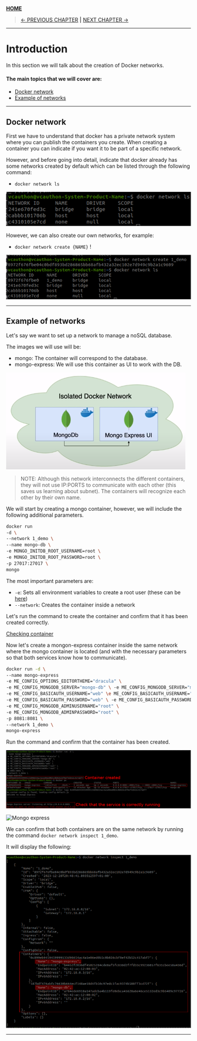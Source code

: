 [__HOME__](../../README.md)

> [<- PREVIOUS CHAPTER](./5-debugging.md) __|__ [NEXT CHAPTER ->](./7-docker-compose.md)
---
# Introduction

In this section we will talk about the creation of Docker networks.

#### The main topics that we will cover are:
- [Docker network](#docker-network)
- [Example of networks](#example-of-networks)

---

## Docker network

First we have to understand that docker has a private network system where you can publish the containers you create. When creating a container you can indicate if you want it to be part of a specific network.

However, and before going into detail, indicate that docker already has some networks created by default which can be listed through the following command:
- `docker network ls`

![List networks](static/network_ls.png)

However, we can also create our own networks, for example:
- `docker network create {NAME}` !

![Network created](static/network_create.png)

---

## Example of networks

Let's say we want to set up a network to manage a noSQL database.

The images we will use will be:
- mongo: The container will correspond to the database.
- mongo-express: We will use this container as UI to work with the DB.

![Infrastructure scheme](static/infrastructure_scheme.png)

> NOTE: Although this network interconnects the different containers, they will not use IP:PORTS to communicate with each other (this saves us learning about subnet). The containers will recognize each other by their own name.

We will start by creating a mongo container, however, we will include the following additional parameters.

```bash
docker run
-d \
--network 1_demo \
--name mongo-db \
-e MONGO_INITDB_ROOT_USERNAME=root \
-e MONGO_INITDB_ROOT_PASSWORD=root \
-p 27017:27017 \
mongo
```


The most important parameters are:
- `-e`: Sets all environment variables to create a root user (these can be [here](https://hub.docker.com/_/mongo))
- `--network`: Creates the container inside a network

Let's run the command to create the container and confirm that it has been created correctly.

[Checking container](static/network_mongo_container.png)

Now let's create a mongon-express container inside the same network where the mongo container is located (and with the necessary parameters so that both services know how to communicate).

```bash
docker run -d \
--name mongo-express
-e ME_CONFIG_OPTIONS_EDITORTHEME="dracula" \
-e ME_CONFIG_MONGODB_SERVER="mongo-db" \ -e ME_CONFIG_MONGODB_SERVER="mongo-db" \
-e ME_CONFIG_BASICAUTH_USERNAME="web" \e ME_CONFIG_BASICAUTH_USERNAME="web" \
-e ME_CONFIG_BASICAUTH_PASSWORD="web" \ -e ME_CONFIG_BASICAUTH_PASSWORD="web" \ \
-e ME_CONFIG_MONGODB_ADMINUSERNAME="root" \
-e ME_CONFIG_MONGODB_ADMINPASSWORD="root" \
-p 8081:8081 \
--network 1_demo \
mongo-express
```

Run the command and confirm that the container has been created.

![Checking container 2](static/network_mongo_express_container.png)

![Mongo express](static/mongo_express_web.png)

We can confirm that both containers are on the same network by running the command `docker network inspect 1_demo`.

It will display the following:

![Network list](static/network_1_demo_list.png)

---
